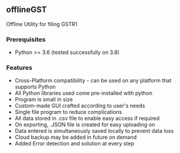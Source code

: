 ## offlineGST
Offline Utility for filing GSTR1

### Prerequisites
- Python >= 3.6 (tested successfully on 3.8)

### Features
- Cross-Platform compatibility - can be used on any platform that supports Python
- All Python libraries used come pre-installed with python
- Program is small in size
- Custom-made GUI crafted according to user's needs
- Single file program to reduce complications
- All data stored in .csv file to enable easy access if required
- On exporting, .JSON file is created for easy uploading on 
- Data entered is simultaneously saved locally to prevent data loss
- Cloud backup may be added in future on demand
- Added Error detection and solution at every step